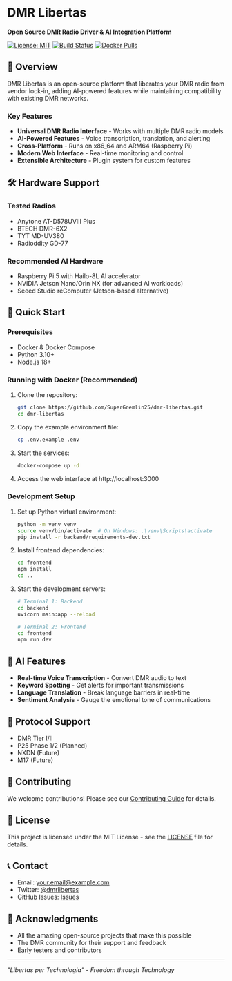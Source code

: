 # DMR Libertas

**Open Source DMR Radio Driver & AI Integration Platform**

[![License: MIT](https://img.shields.io/badge/License-MIT-yellow.svg)](https://opensource.org/licenses/MIT)
[![Build Status](https://github.com/SuperGremlin25/dmr-libertas/actions/workflows/ci.yml/badge.svg)](https://github.com/SuperGremlin25/dmr-libertas/actions)
[![Docker Pulls](https://img.shields.io/docker/pulls/dmrlibertas/backend)](https://hub.docker.com/r/dmrlibertas/backend)

## 🚀 Overview

DMR Libertas is an open-source platform that liberates your DMR radio from vendor lock-in, adding AI-powered features while maintaining compatibility with existing DMR networks.

### Key Features

- **Universal DMR Radio Interface** - Works with multiple DMR radio models
- **AI-Powered Features** - Voice transcription, translation, and alerting
- **Cross-Platform** - Runs on x86_64 and ARM64 (Raspberry Pi)
- **Modern Web Interface** - Real-time monitoring and control
- **Extensible Architecture** - Plugin system for custom features

## 🛠 Hardware Support

### Tested Radios
- Anytone AT-D578UVIII Plus
- BTECH DMR-6X2
- TYT MD-UV380
- Radioddity GD-77

### Recommended AI Hardware
- Raspberry Pi 5 with Hailo-8L AI accelerator
- NVIDIA Jetson Nano/Orin NX (for advanced AI workloads)
- Seeed Studio reComputer (Jetson-based alternative)

## 🚀 Quick Start

### Prerequisites
- Docker & Docker Compose
- Python 3.10+
- Node.js 18+

### Running with Docker (Recommended)

1. Clone the repository:
   ```bash
   git clone https://github.com/SuperGremlin25/dmr-libertas.git
   cd dmr-libertas
   ```

2. Copy the example environment file:
   ```bash
   cp .env.example .env
   ```

3. Start the services:
   ```bash
   docker-compose up -d
   ```

4. Access the web interface at http://localhost:3000

### Development Setup

1. Set up Python virtual environment:
   ```bash
   python -m venv venv
   source venv/bin/activate  # On Windows: .\venv\Scripts\activate
   pip install -r backend/requirements-dev.txt
   ```

2. Install frontend dependencies:
   ```bash
   cd frontend
   npm install
   cd ..
   ```

3. Start the development servers:
   ```bash
   # Terminal 1: Backend
   cd backend
   uvicorn main:app --reload
   
   # Terminal 2: Frontend
   cd frontend
   npm run dev
   ```

## 🤖 AI Features

- **Real-time Voice Transcription** - Convert DMR audio to text
- **Keyword Spotting** - Get alerts for important transmissions
- **Language Translation** - Break language barriers in real-time
- **Sentiment Analysis** - Gauge the emotional tone of communications

## 📡 Protocol Support

- DMR Tier I/II
- P25 Phase 1/2 (Planned)
- NXDN (Future)
- M17 (Future)

## 🤝 Contributing

We welcome contributions! Please see our [Contributing Guide](CONTRIBUTING.md) for details.

## 📜 License

This project is licensed under the MIT License - see the [LICENSE](LICENSE) file for details.

## 📞 Contact

- Email: your.email@example.com
- Twitter: [@dmrlibertas](https://twitter.com/dmrlibertas)
- GitHub Issues: [Issues](https://github.com/SuperGremlin25/dmr-libertas/issues)

## 🙏 Acknowledgments

- All the amazing open-source projects that make this possible
- The DMR community for their support and feedback
- Early testers and contributors

---

*"Libertas per Technologia" - Freedom through Technology*